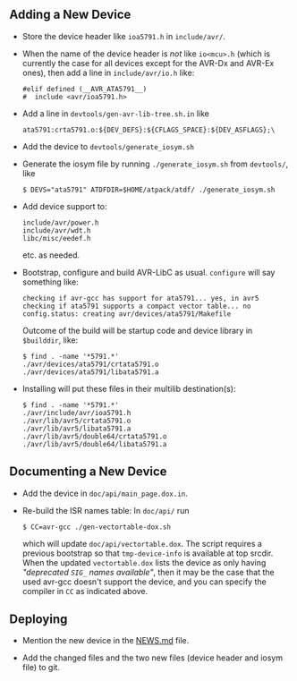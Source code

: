 ## Adding a New Device

* Store the device header like `ioa5791.h` in `include/avr/`.

* When the name of the device header is *not* like `io<mcu>.h`
  (which is currently the case for all devices except for the
  AVR-Dx and AVR-Ex ones), then add a line in `include/avr/io.h` like:
  ```
  #elif defined (__AVR_ATA5791__)
  #  include <avr/ioa5791.h>
  ```

* Add a line in `devtools/gen-avr-lib-tree.sh.in` like
  ```
  ata5791:crta5791.o:${DEV_DEFS}:${CFLAGS_SPACE}:${DEV_ASFLAGS};\
  ```

* Add the device to `devtools/generate_iosym.sh`

* Generate the iosym file by running `./generate_iosym.sh` from
  `devtools/`, like
  ```
  $ DEVS="ata5791" ATDFDIR=$HOME/atpack/atdf/ ./generate_iosym.sh
  ```

* Add device support to:
  ```
  include/avr/power.h
  include/avr/wdt.h
  libc/misc/eedef.h
  ```
  etc. as needed.

* Bootstrap, configure and build AVR-LibC as usual.
  `configure` will say something like:
  ```
  checking if avr-gcc has support for ata5791... yes, in avr5
  checking if ata5791 supports a compact vector table... no
  config.status: creating avr/devices/ata5791/Makefile
  ```
  Outcome of the build will be startup code and device library
  in `$builddir`, like:
  ```
  $ find . -name '*5791.*'
  ./avr/devices/ata5791/crtata5791.o
  ./avr/devices/ata5791/libata5791.a
  ```
* Installing will put these files in their multilib destination(s):
  ```
  $ find . -name '*5791.*'
  ./avr/include/avr/ioa5791.h
  ./avr/lib/avr5/crtata5791.o
  ./avr/lib/avr5/libata5791.a
  ./avr/lib/avr5/double64/crtata5791.o
  ./avr/lib/avr5/double64/libata5791.a
  ```

## Documenting a New Device

* Add the device in `doc/api/main_page.dox.in`.

* Re-build the ISR names table: In `doc/api/` run
  ```
  $ CC=avr-gcc ./gen-vectortable-dox.sh
  ```
  which will update `doc/api/vectortable.dox`. The script requires
  a previous bootstrap so that `tmp-device-info` is available at
  top srcdir.  When the updated `vectortable.dox` lists the device
  as only having *"deprecated `SIG_` names available"*, then it may
  be the case that the used avr-gcc doesn't support the device,
  and you can specify the compiler in `CC` as indicated above.

## Deploying

* Mention the new device in the [NEWS.md](../NEWS.md) file.

* Add the changed files and the two new files (device header
  and iosym file) to git.


